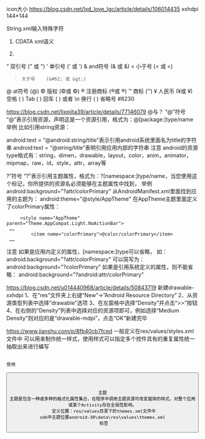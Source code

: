 
icon大小
https://blog.csdn.net/lxd_love_lgc/article/details/106014435
xxhdpi  144*144

String.xml输入特殊字符
1. CDATA  xml语义
<![CDATA[电量<10%，请及时充电]]>
2.
“    双引号    (&#34; 或 &quot;)
’     单引号    (&#39; 或 &apos;)
&     and符号   (&#38; 或 &amp;)
<     小于号    (&#60; 或 &lt;)
>     大于号    (&#62; 或 &gt;)
@     at符号    (&#64;)
©     版权      (&#169;或 &copy;)
®     注册商标  (&#174;或 &reg;)
™    商标      (&#8482;)
¥     人民币    (&#165;或 &yen;)
空格 (&#x0020;)
Tab (&#x0009;)
回车 (&#x000D;) 或者 \n
换行 (&#x000A;)
省略号  #8230


https://blog.csdn.net/lixpjita39/article/details/77146079
@与？
“@”符号
“@”表示引用资源，声明这是一个资源引用，格式为：@[package:]type/name
举例
比如引用string资源：

android:text = “@android:string/title”表示引用android系统里面名为title的字符串
android:text = “@string/title”表明引用应用内部的字符串
注意
android的资源type格式有：string，dimen，drawable，layout，color，anim，animator，mipmap，raw，id，style，attr，array等

?”符号
“?”表示引用主题属性，格式为：?[namespace:]type/name，当您使用这个标记，你所提供的资源名必须能够在主题属性中找到，
举例
 android:background="?attr/colorPrimary"
 从AndroidManifest.xml里面找到应用的主题为：
 android:theme="@style/AppTheme"
 在AppTheme主题里面定义了colorPrimary属性：
```
     <style name="AppTheme" parent="Theme.AppCompat.Light.NoActionBar">
 ……
         <item name="colorPrimary">@color/colorPrimary</item>
 ……
```


注意
如果是应用内定义的属性，[namespace:]type可以省略，
如：
android:background="?attr/colorPrimary"
可以简写为：
android:background="?colorPrimary"
如果是引用系统定义的属性，则不能省略：
android:background="?android:attr/colorPrimary"



https://blog.csdn.net/u014440968/article/details/50843719
新建drawable-xxhdpi
1、在“res”文件夹上右键“New”->”Android Resource Directory”
2、从资源类型列表中选择“drawable”选项
3、在左窗格中选择“Density”并点击“>>”按钮
4、在右侧的“Density”列表中选择对应的资源项即可，例如选择“Medium Density”则对应的是“drawable-mdpi”，点击“OK”新建完毕



https://www.jianshu.com/p/8fb40cb7fced
一般定义在res/values/styles.xml文件中  可以用来制作统一样式，使用样式可以指定多个控件具有的重复属性统一抽取出来进行编写
<style>通过添加多个<item>来设置样式不同的属性。另外，样式是可以继承的，可通过<style>标签的parent属性声明要继承的样式
  如果使用父主题样式，要更改许多父主题的样式
如果属性是name主题里面的直接写就可以，如果是Android，使用android命名空间；自定义属性使用包名"com.mobeta.android.dslv.view:drawableSize"
//style中 item可以使android:开头，也可以不是(自定义view)  写在文件styles.xml    Parent使用android:引用的是主题定义在themes.xml     不使用android开头定义在values.xml
android:Theme.NoTitleBar.Fullscreen
android:style/Theme.Dialog
```
 <style name="ProgressSlider">
        <item name="labelBehavior">gone</item>
        <item name="trackColorActive">@color/orange_D9994B</item>
        <item name="trackColorInactive">@color/black_E5E9F1</item>
        <item name="haloColor"> @color/orange_D9994B</item>
        <item name="thumbStrokeColor"> @color/orange_D9994B</item>
        <item name="thumbColor"> @color/white</item>
        <item name="thumbStrokeWidth">1dp</item>
    </style>
  <style name="AppBarText" parent="TextAppearance.Material3.TitleLarge">
        <item name="android:textSize">18dp</item>
    </style>
 <style name="LoginEditText" parent="Theme.AIBadge">
     <item name="colorControlNormal">@color/black_606266</item>
     <item name="colorControlActivated">@color/black_606266</item>
     <item name="colorControlHighlight">@color/black_606266</item>
 </style>
```

使用
```
<Button
        android:layout_width="wrap_content"
        android:layout_height="wrap_content"
        android:onClick="onAction"
        android:text="@string/btn_action"
        style="@style/Widget.Material.Button" />
```


主题
主题是包含一种或多种的格式化属性集合，在程序中调用主题资源可改变窗体的样式，对整个应用或某个Activity存在全局性影响。
 定义位置：res/values目录下的themes.xml文件中
sdk中主题位置android-30\data\res\values\themes.xml
 标签
```
<style </style ：定义主题   style不生效尝试设置parent
<item </item ：设置主题的样式
```
 示例（定义一个名为AppTheme的主题）  主题中item的写法是直接写名字    写在文件themes.xml
```
 <style name="AppTheme" parent="Theme.AppCompat.Light.DarkActionBar"
      <!-- Customize your theme here. --
      <item name="colorPrimary" @color/colorPrimary</item
      <item name="colorPrimaryDark" @color/colorPrimaryDark</item
      <item name="colorAccent" @color/colorAccent</item
 </style

<style name="Widget.Material.Button" parent="Widget.MaterialComponents.Button">
      <item name="com.mobeta.android.dslv.view:drawableSize">@dimen/dp20</item>
      <item name="android:textAppearance">@style/TextAppearance.App.Button</item>
      <item name="background">@drawable/btn_default_material</item>
      <item name="textAppearance">?attr/textAppearanceButton</item>
      <item name="minHeight">48dip</item>
      <item name="minWidth">88dip</item>
      <item name="stateListAnimator">@anim/button_state_list_anim_material</item>
      <item name="focusable">true</item>
      <item name="clickable">true</item>
      <item name="gravity">center_vertical|center_horizontal</item>
//<\/style>
```
主题的使用
  （1）XML文件中：android:theme =”@style/AppTheme”
 （2）Java代码中：setTheme(R.style.AppTheme);

优先级
当theme与样式style发生冲突时，style有效，因为style的优先级高于theme；在R.attr定义中以window开头的一些属性只对theme有效
代码设置style
Button tvButton = new Button(new ContextThemeWrapper(getActivity(),R.style.AccountActionButton));

推荐使用系统主题，减少适配以及异常问题
todo 常见系统主题





<!--不透明度参照表-->
  <!--
  100% — ff 95% — f2 90% — e6 85% — d9 80% — cc 75% — bf 70% — b3  69%  b0
  65% — a6 60% — 99 55% — 8c 50% — 80 45% — 73 40% — 66 35% — 59
  30% — 4d 25% — 40 20% — 33 15% — 26 10% — 1a 5% — 0d 0% — 00 -->
https://www.cnblogs.com/didikee/p/5721145.html
十六进制与透明度
```
透明度百分比对应的十六进制:
(说明:百分比计算出来会有小数,按照常规的四舍五入处理,详情请往下查看)
    百分比:0%  HEX: 00
    百分比:1%  HEX: 30
    百分比:2%  HEX: 50
    百分比:3%  HEX: 80
    百分比:4%  HEX: A0
    百分比:5%  HEX: D0
    百分比:6%  HEX: F0
    百分比:7%  HEX: 12
    百分比:8%  HEX: 14
    百分比:9%  HEX: 17
    百分比:10%  HEX: 1A
    百分比:11%  HEX: 1C
    百分比:12%  HEX: 1F
    百分比:13%  HEX: 21
    百分比:14%  HEX: 24
    百分比:15%  HEX: 26
    百分比:16%  HEX: 29
    百分比:17%  HEX: 2B
    百分比:18%  HEX: 2E
    百分比:19%  HEX: 30
    百分比:20%  HEX: 33
    百分比:21%  HEX: 36
    百分比:22%  HEX: 38
    百分比:23%  HEX: 3B
    百分比:24%  HEX: 3D
    百分比:25%  HEX: 40
    百分比:26%  HEX: 42
    百分比:27%  HEX: 45
    百分比:28%  HEX: 47
    百分比:29%  HEX: 4A
    百分比:30%  HEX: 4D
    百分比:31%  HEX: 4F
    百分比:32%  HEX: 52
    百分比:33%  HEX: 54
    百分比:34%  HEX: 57
    百分比:35%  HEX: 59
    百分比:36%  HEX: 5C
    百分比:37%  HEX: 5E
    百分比:38%  HEX: 61
    百分比:39%  HEX: 63
    百分比:40%  HEX: 66
    百分比:41%  HEX: 69
    百分比:42%  HEX: 6B
    百分比:43%  HEX: 6E
    百分比:44%  HEX: 70
    百分比:45%  HEX: 73
    百分比:46%  HEX: 75
    百分比:47%  HEX: 78
    百分比:48%  HEX: 7A
    百分比:49%  HEX: 7D
    百分比:50%  HEX: 80
    百分比:51%  HEX: 82
    百分比:52%  HEX: 85
    百分比:53%  HEX: 87
    百分比:54%  HEX: 8A
    百分比:55%  HEX: 8C
    百分比:56%  HEX: 8F
    百分比:57%  HEX: 91
    百分比:58%  HEX: 94
    百分比:59%  HEX: 96
    百分比:60%  HEX: 99
    百分比:61%  HEX: 9C
    百分比:62%  HEX: 9E
    百分比:63%  HEX: A1
    百分比:64%  HEX: A3
    百分比:65%  HEX: A6
    百分比:66%  HEX: A8
    百分比:67%  HEX: AB
    百分比:68%  HEX: AD
    百分比:69%  HEX: B0
    百分比:70%  HEX: B3
    百分比:71%  HEX: B5
    百分比:72%  HEX: B8
    百分比:73%  HEX: BA
    百分比:74%  HEX: BD
    百分比:75%  HEX: BF
    百分比:76%  HEX: C2
    百分比:77%  HEX: C4
    百分比:78%  HEX: C7
    百分比:79%  HEX: C9
    百分比:80%  HEX: CC
    百分比:81%  HEX: CF
    百分比:82%  HEX: D1
    百分比:83%  HEX: D4
    百分比:84%  HEX: D6
    百分比:85%  HEX: D9
    百分比:86%  HEX: DB
    百分比:87%  HEX: DE
    百分比:88%  HEX: E0
    百分比:89%  HEX: E3
    百分比:90%  HEX: E6
    百分比:91%  HEX: E8
    百分比:92%  HEX: EB
    百分比:93%  HEX: ED
    百分比:94%  HEX: F0
    百分比:95%  HEX: F2
    百分比:96%  HEX: F5
    百分比:97%  HEX: F7
    百分比:98%  HEX: FA
    百分比:99%  HEX: FC
    百分比:100%  HEX: FF
```